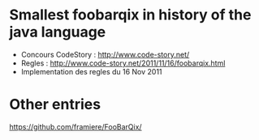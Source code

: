# Smallest foobarqix in history of the java language

* Concours CodeStory : http://www.code-story.net/
* Regles : http://www.code-story.net/2011/11/16/foobarqix.html
* Implementation des regles du 16 Nov 2011

# Other entries

https://github.com/framiere/FooBarQix/

